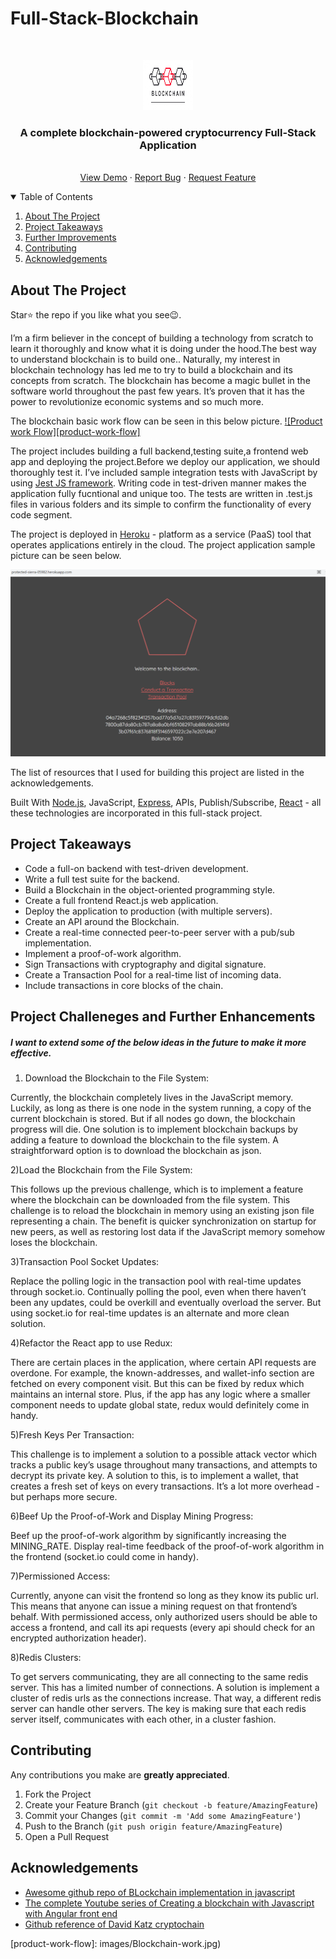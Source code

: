 # Full-Stack-Blockchain

<!-- PROJECT LOGO -->
<br />
<p align="center">
  <a href="https://github.com/krishnakaushik25/Full-Stack-Blockchain">
    <img src="images/logo.jpg" alt="Logo" width="80" height="80">
  </a>

  <h3 align="center">A complete blockchain-powered cryptocurrency Full-Stack Application</h3>

  <p align="center">
    <br />
    <a href="https://protected-sierra-05982.herokuapp.com/">View Demo</a>
    ·
    <a href="https://github.com/krishnakaushik25/Full-Stack-Blockchain/issues">Report Bug</a>
    ·
    <a href="https://github.com/krishnakaushik25/Full-Stack-Blockchain/issues">Request Feature</a>
  </p>
</p>



<!-- TABLE OF CONTENTS -->
<details open="open">
  <summary>Table of Contents</summary>
  <ol>
    <li><a href="#about-the-project">About The Project</a></li>
    <li><a href="#Project Takeaways">Project Takeaways</a></li>
    <li><a href="#Project Challeneges and Further Enhancements">Further Improvements</a></li>
    <li><a href="#contributing">Contributing</a></li>
    <li><a href="#acknowledgements">Acknowledgements</a></li>
    
  </ol>
</details>



<!-- ABOUT THE PROJECT -->
## About The Project



Star⭐ the repo if you like what you see😉.

I’m a firm believer in the concept of building a technology from scratch to learn it thoroughly and know what it is doing under the hood.The best way to understand blockchain is to build one..
Naturally, my interest in blockchain technology has led me to try to build a blockchain and its concepts from scratch. The blockchain has become a magic bullet in the software world throughout the past few years. 
It’s proven that it has the power to revolutionize economic systems and so much more.

The blockchain basic work flow can be seen in this below picture.
[![Product work Flow][product-work-flow]](https://www.linkpicture.com/q/Blockchain-work.jpg)

The project includes building a full backend,testing suite,a frontend web app and deploying the project.Before we deploy our application, we should thoroughly test it.
I’ve included sample integration tests with JavaScript by using [Jest JS framework](https://jestjs.io/). Writing code in test-driven manner makes the application fully fucntional and unique too.
The tests are written in .test.js files in various folders and its simple to confirm the functionality of every code segment.

The project is deployed in [Heroku](https://www.heroku.com) - platform as a service (PaaS) tool that  operates applications entirely in the cloud.
The project application sample picture can be seen below.

[![Product Name Screen Shot][product-screenshot]](https://www.linkpicture.com/q/blockchain.png)

The list of resources that I used for building this project are listed in the acknowledgements.

Built With [Node.js](https://nodejs.org/en/), JavaScript, [Express](https://expressjs.com/), APIs, Publish/Subscribe, [React](https://reactjs.org/) - all these technologies are incorporated in this full-stack project.


<!-- Project Takeaways -->
## Project Takeaways
- Code a full-on backend with test-driven development.
- Write a full test suite for the backend.
- Build a Blockchain in the object-oriented programming style.
- Create a full frontend React.js web application.
- Deploy the application to production (with multiple servers).
- Create an API around the Blockchain.
- Create a real-time connected peer-to-peer server with a pub/sub implementation.
- Implement a proof-of-work algorithm.
- Sign Transactions with cryptography and digital signature.
- Create a Transaction Pool for a real-time list of incoming data.
- Include transactions in core blocks of the chain.


<!-- Further Improvements -->
## Project Challeneges and Further Enhancements

##### I want to extend some of the below ideas in the future to make it more effective.
 

1) Download the Blockchain to the File System:

Currently, the blockchain completely lives in the JavaScript memory. Luckily, as long as there is one node in the system running, a copy of the current blockchain is stored. 
But if all nodes go down, the blockchain progress will die. One solution is to implement blockchain backups by adding a feature to download the blockchain to the file system. 
A straightforward option is to download the blockchain as json.


2)Load the Blockchain from the File System:

This follows up the previous challenge, which is to implement a feature where the blockchain can be downloaded from the file system. 
This challenge is to reload the blockchain in memory using an existing json file representing a chain. The benefit is quicker synchronization on startup for new peers, 
as well as restoring lost data if the JavaScript memory somehow loses the blockchain.



3)Transaction Pool Socket Updates:

Replace the polling logic in the transaction pool with real-time updates through socket.io. Continually polling the pool, even when there haven’t been any updates, 
could be overkill and eventually overload the server. But using socket.io for real-time updates is an alternate and more clean solution.


4)Refactor the React app to use Redux:

There are certain places in the application, where certain API requests are overdone. For example, the known-addresses, and wallet-info section are fetched on 
every component visit. But this can be fixed by redux which maintains an internal store. Plus, if the app has any logic where a smaller component needs to update
global state, redux would definitely come in handy.


5)Fresh Keys Per Transaction:

This challenge is to implement a solution to a possible attack vector which tracks a public key’s usage throughout many transactions, and attempts to decrypt its 
private key. A solution to this, is to implement a wallet, that creates a fresh set of keys on every transactions. It’s a lot more overhead - but perhaps more secure.

6)Beef Up the Proof-of-Work and Display Mining Progress:

Beef up the proof-of-work algorithm by significantly increasing the MINING_RATE. Display real-time feedback of the proof-of-work algorithm in 
the frontend (socket.io could come in handy).



7)Permissioned Access:

Currently, anyone can visit the frontend so long as they know its public url. This means that anyone can issue a mining request on that frontend’s behalf.
With permissioned access, only authorized users should be able to access a frontend, and call its api requests (every api should check for an encrypted authorization header).


8)Redis Clusters:

To get servers communicating, they are all connecting to the same redis server. This has a limited number of connections.
A solution is implement a cluster of redis urls as the connections increase. That way, a different redis server can handle other servers.
The key is making sure that each redis server itself, communicates with each other, in a cluster fashion.


<!-- CONTRIBUTING -->
## Contributing
Any contributions you make are **greatly appreciated**.

1. Fork the Project
2. Create your Feature Branch (`git checkout -b feature/AmazingFeature`)
3. Commit your Changes (`git commit -m 'Add some AmazingFeature'`)
4. Push to the Branch (`git push origin feature/AmazingFeature`)
5. Open a Pull Request


<!-- ACKNOWLEDGEMENTS -->
## Acknowledgements
* [Awesome github repo of BLockchain implementation in javascript](https://github.com/yjjnls/awesome-blockchain#implementation-of-blockchain)
* [The complete Youtube series of Creating a blockchain with Javascript with Angular front end](https://www.youtube.com/watch?v=zVqczFZr124&list=PLzvRQMJ9HDiTqZmbtFisdXFxul5k0F-Q4&index=1)
* [Github reference of David Katz cryptochain](https://github.com/15Dkatz/cryptochain)



<!-- MARKDOWN LINKS & IMAGES -->
<!-- https://www.markdownguide.org/basic-syntax/#reference-style-links -->
[product-screenshot]: images/Blockchain.png
[product-work-flow]: images/Blockchain-work.jpg)
